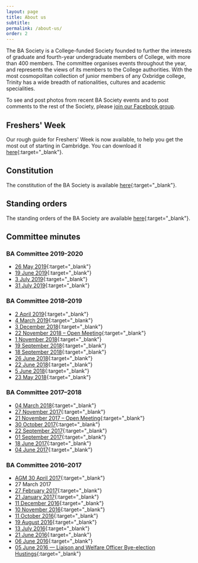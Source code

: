 ```yaml
---
layout: page
title: About us
subtitle:
permalink: /about-us/
order: 2
---
```


The BA Society is a College-funded Society founded to further the interests of graduate and fourth-year undergraduate members of College, with more than 400 members. The committee organises events throughout the year, and represents the views of its members to the College authorities. With the most cosmopolitan collection of junior members of any Oxbridge college, Trinity has a wide breadth of nationalities, cultures and academic specialities.

To see and post photos from recent BA Society events and to post comments to the rest of the Society, please [join our Facebook group](https://www.facebook.com/groups/2204129196/).

## Freshers' Week

Our rough guide for Freshers' Week is now available, to help you get the most out of starting in Cambridge. You can download it [here](/docs/2019-20/rough_guide_2019.pdf){:target="_blank"}.

## Constitution
The constitution of the BA Society is available [here](/docs/constitution.pdf){:target="_blank"}.

## Standing orders
The standing orders of the BA Society are available [here](/docs/standing_orders.pdf){:target="_blank"}.

## Committee minutes

### BA Committee 2019-2020
* [26 May 2019](/docs/minutes/2019-05-26.pdf){:target="_blank"}
* [19 June 2019](/docs/minutes/2019-06-19.pdf){:target="_blank"}
* [3 July 2019](/docs/minutes/2019-07-03.pdf){:target="_blank"}
* [31 July 2019](/docs/minutes/2019-07-31.pdf){:target="_blank"}

### BA Committee 2018–2019
* [2 April 2019](/docs/minutes/2019-04-02.pdf){:target="_blank"}
* [4 March 2019](/docs/minutes/2019-03-04.pdf){:target="_blank"}
* [3 December 2018](/docs/minutes/2018-12-03.pdf){:target="_blank"}
* [22 November 2018 – Open Meeting](/docs/minutes/2018-11-22-open_meeting.pdf){:target="_blank"}
* [1 November 2018](/docs/minutes/2018-11-01.pdf){:target="_blank"}
* [19 September 2018](/docs/minutes/2018-09-19.pdf){:target="_blank"}
* [18 September 2018](/docs/minutes/2018-09-18.pdf){:target="_blank"}
* [26 June 2018](/docs/minutes/2018-06-26.pdf){:target="_blank"}
* [22 June 2018](/docs/minutes/2018-06-22.pdf){:target="_blank"}
* [5 June 2018](/docs/minutes/2018-06-05.pdf){:target="_blank"}
* [23 May 2018](/docs/minutes/2018-05-23.pdf){:target="_blank"}

### BA Committee 2017–2018
* [04 March 2018](/docs/minutes/2018-03-04.pdf){:target="_blank"}
* [27 November 2017](/docs/minutes/2017-11-27.pdf){:target="_blank"}
* [21 November 2017 – Open Meeting](/docs/minutes/2017-11-21.pdf){:target="_blank"}
* [30 October 2017](/docs/minutes/2017-10-30.pdf){:target="_blank"}
* [22 September 2017](/docs/minutes/2017-09-22.pdf){:target="_blank"}
* [01 September 2017](/docs/minutes/2017-09-01.pdf){:target="_blank"}
* [18 June 2017](/docs/minutes/2017-06-18.pdf){:target="_blank"}
* [04 June 2017](/docs/minutes/2017-06-04.pdf){:target="_blank"}

### BA Committee 2016–2017
* [AGM 30 April 2017](/docs/minutes/2017-04-30_AGM.pdf){:target="_blank"}
* 27 March 2017
* [27 February 2017](/docs/minutes/2017-02-27.pdf){:target="_blank"}
* [21 January 2017](/docs/minutes/2017-01-21.pdf){:target="_blank"}
* [11 December 2016](/docs/minutes/2016-12-11.pdf){:target="_blank"}
* [10 November 2016](/docs/minutes/2016-11-10.pdf){:target="_blank"}
* [11 October 2016](/docs/minutes/2016-10-11.pdf){:target="_blank"}
* [19 August 2016](/docs/minutes/2016-08-19.pdf){:target="_blank"}
* [13 July 2016](/docs/minutes/2016-07-13.pdf){:target="_blank"}
* [21 June 2016](/docs/minutes/2016-06-21.pdf){:target="_blank"}
* [06 June 2016](/docs/minutes/2016-06-06.pdf){:target="_blank"}
* [05 June 2016 — Liaison and Welfare Officer Bye-election Hustings](/docs/minutes/2016_welfare_officer_hustings.pdf){:target="_blank"}

<!---
### BA Committee 2015–2016
* Committee 2016 Hustings
* Committee 2016 Manifestos
* AGM 10 May 2016
* 16 February 2016
* 12 December 2015
* 1st Year Rep Hustings
* 1st Year Rep Manifestos
* 14 September 2015
* 5 September 2015
* 08 June 2015 — Hustings Computing Officer
* Computing Officer 2015 Manifestos
* Committee 2015 Manifestos

### BA Committee 2014–2015
* 18 May 2015 — Hustings
* 06 May 2015 — AGM
* 23 March 2015
* 26 November 2014
* 13 November 2014 — First Year Representative Hustings
* 18 September 2014
* 06 June 2014
* Committee 2014 Manifestos

### BA Committee 2013–2014
* 22 May 2014 — Handover
* 14 May 2014 — Hustings
* 27 March 2014
* 16 January 2014
* 18 November 2013
* First Year Rep Manifestos
* 28 October 2013
* 9 September 2013
* 23 July 2013
* 26 June 2013
* Committee 2013 Manifestos

### BA Committee 2012–2013
* 13 May 2013 — Hustings
* 02 May 2013 — AGM
* 10 March 2013
* 14 January 2013
* First Year Reps Manifestos
* 18 November 2012
* 22 October 2012
* 20 September 2012
* 30 August 2012
* 25 June 2012
* 23 June 2012
* 11 June 2012
* 28 May 2012
* Committee Manifestos

### BA Committee 2011–2012
* 18 April 2012
* 24 November 2011
* First Year Reps Manifestos
* 28 September 2011
* 21 September 2011
* 20 July 2011
* 13 June 2011
* Committee Manifestos

### BA Committee 2010–2011
* 24 May 2011 — Hustings
* 05 April 2011
* 14 December 2010
* 31 October 2010
* 17 August 2010
* 22 June 2010
* 23 May 2010

### BA Committee 2009–2010
* 10 August 2009
* 22 June 2009
* 04 June 2009

### BA Committee 2007–2008
* 20 August 2007
* 06 August 2007
* 30 July 2007
* 09 July 2007
* 02 July 2007
* 11 June 2007
* 04 June 2007
* 30 May 2007 — Hustings
* 28 May 2007
* 21 May 2007

### BA Committee 2006–2007
* 21 May 2007 — Handover
* 17 May 2007 — Hustings
* 02 May 2007 — AGM
* 02 May 2007
* 05 March 2007
* 25 February 2007
* 06 February 2007
* 21 November 2006
* 07 November 2006
* 01 November 2006 — Hustings
* 24 October 2006
* 11 October 2006
* 29 September 2006
* 11 September 2006
* 23 July 2006
* 27 June 2006
* 08 June 2006

### BA Committee 2005–2006
* 31 May 2006 — Hustings
* 29 May 2006
* 18 May 2006
--->
